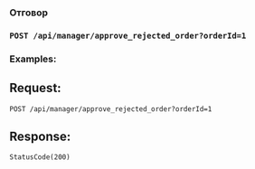 ### Отговор

### `POST /api/manager/approve_rejected_order?orderId=1`

### Examples:

## Request:

```
POST /api/manager/approve_rejected_order?orderId=1
```

## Response:
```
StatusCode(200)
